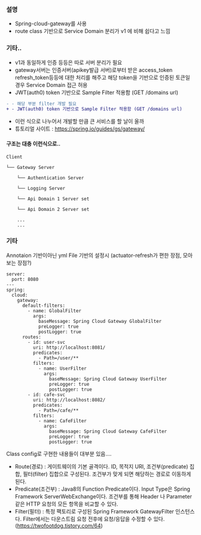 ### 설명
- Spring-cloud-gateway를 사용
- route class 기반으로 Service Domain 분리가 v1 에 비해 쉽다고 느낌

### 기타..
- v1과 동일하게 인증 등등은 따로 서버 분리가 필요
- gateway서버는 인증서버(apikey발급 서버)로부터 받은 access_token refresh_token등등에 대한 처리를 해주고
  해당 token을 기반으로 인증된 토큰일 경우 Service Domain 접근 허용
- JWT(auth0) token 기반으로 Sample Filter 적용함 (GET /domains url)
```diff
- - 해당 부분 filter 개발 필요
+ - JWT(auth0) token 기반으로 Sample Filter 적용함 (GET /domains url)
```
- 이런 식으로 나누어서 개발할 만큼 큰 서비스를 할 날이 올까
- 튜토리얼 사이트 : https://spring.io/guides/gs/gateway/

#### 구조는 대충 이런식으로..
    
    Client 

    └── Gateway Server

        └── Authentication Server
    
        └── Logging Server
    
        └── Api Domain 1 Server set
    
        └── Api Domain 2 Server set
    
        ...
        ...
        
        


### 기타
Annotaion 기반이아닌 yml File 기반의 설정시 (actuator-refresh가 편한 장점, 모아보는 장점?)
```
server:
  port: 8080
---
spring:
  cloud:
    gateway:
      default-filters:
        - name: GlobalFilter
          args:
            baseMessage: Spring Cloud Gateway GlobalFilter
            preLogger: true
            postLogger: true
      routes:
        - id: user-svc
          uri: http://localhost:8081/
          predicates:
            - Path=/user/**
          filters:
            - name: UserFilter
              args:
                baseMessage: Spring Cloud Gateway UserFilter
                preLogger: true
                postLogger: true
        - id: cafe-svc
          uri: http://localhost:8082/
          predicates:
            - Path=/cafe/**
          filters:
            - name: CafeFilter
              args:
                baseMessage: Spring Cloud Gateway CafeFilter
                preLogger: true
                postLogger: true
```
Class config로 구현한 내용들이 대부분 있음....

- Route(경로) : 게이트웨이의 기본 골격이다. ID, 목적지 URI, 조건부(predicate) 집합, 필터(filter) 집합으로 구성된다.  조건부가 맞게 되면 해당하는 경로로 이동하게 된다. 
- Predicate(조건부) : Java8의 Function Predicate이다. Input Type은 Spring Framework ServerWebExchange이다. 조건부를 통해 Header 나 Parameter같은 HTTP 요청의 모든 항목을 비교할 수 있다.
- Filter(필터) : 특정 팩토리로 구성된 Spring Framework GatewayFilter 인스턴스다. Filter에서는 다운스트림 요청 전후에 요청/응답을 수정할 수 있다.
(https://twofootdog.tistory.com/64)
